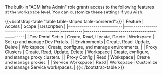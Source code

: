 The built-in "ACM Infra Admin" role grants access to the following features at the workspace level. You can customize these settings if you wish.

{{<bootstrap-table "table table-striped table-bordered">}}
| Feature                    | Access                                      | Scope     | Description                                   |
|----------------------------|---------------------------------------------|-----------|-----------------------------------------------|
| Dev&nbsp;Portal&nbsp;Setup | Create,&nbsp;Read,&nbsp;Update,&nbsp;Delete | Workspace | Set up and manage Dev Portals.                |
| Environments               | Create, Read, Update, Delete                | Workspace | Create, configure, and manage environments.   |
| Proxy Clusters             | Create, Read, Update, Delete                | Workspace | Create, configure, and manage proxy clusters. |
| Proxy Config               | Read                                        | Workspace | Create and manage proxies.                    |
| Service Workspace          | Read                                        | Workspace | Customize and manage Service workspaces.      |
{{< /bootstrap-table >}}

<!-- Do not remove. Keep this code at the bottom of the include -->
<!-- DOCS-1176 -->